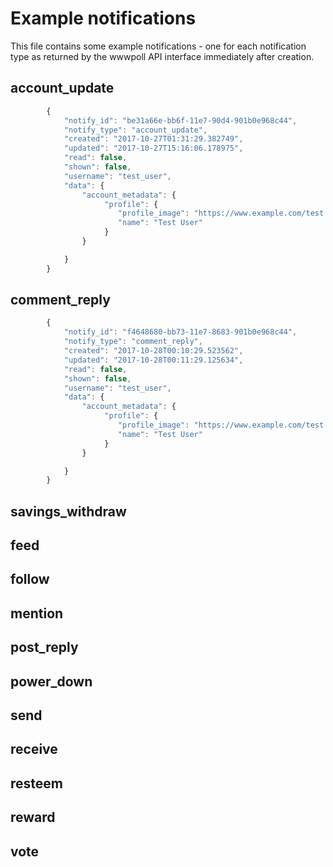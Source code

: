 # Example notifications

This file contains some example notifications - one for each notification type as returned by the wwwpoll API interface immediately after creation.

## account_update
```js   
        {   
            "notify_id": "be31a66e-bb6f-11e7-90d4-901b0e968c44",
            "notify_type": "account_update",
            "created": "2017-10-27T01:31:29.382749",
            "updated": "2017-10-27T15:16:06.178975",
            "read": false,
            "shown": false,
            "username": "test_user",
            "data": { 
                "account_metadata": {
                     "profile": {
                        "profile_image": "https://www.example.com/test.png",
                        "name": "Test User"
                     }
                }

            }
        }
```

## comment_reply


```js   
        {   
            "notify_id": "f4648680-bb73-11e7-8683-901b0e968c44",
            "notify_type": "comment_reply",
            "created": "2017-10-28T00:10:29.523562",
            "updated": "2017-10-28T00:11:29.125634",
            "read": false,
            "shown": false,
            "username": "test_user",
            "data": { 
                "account_metadata": {
                     "profile": {
                        "profile_image": "https://www.example.com/test.png",
                        "name": "Test User"
                     }
                }

            }
        }
```

## savings_withdraw
## feed
## follow
## mention
## post_reply
## power_down
## send
## receive
## resteem
## reward
## vote

